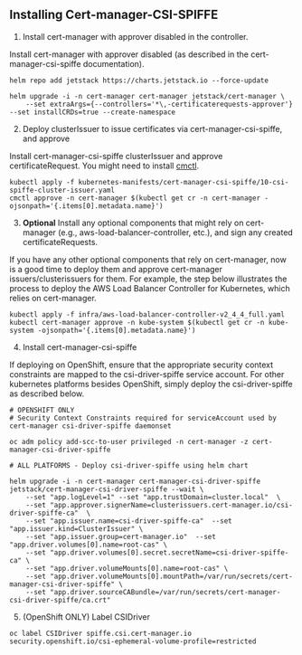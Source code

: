 
## Installing Cert-manager-CSI-SPIFFE

1. Install cert-manager with approver disabled in the controller.


Install cert-manager with approver disabled (as described in the cert-manager-csi-spiffe documentation).
```
helm repo add jetstack https://charts.jetstack.io --force-update

helm upgrade -i -n cert-manager cert-manager jetstack/cert-manager \
    --set extraArgs={--controllers='*\,-certificaterequests-approver'} --set installCRDs=true --create-namespace
```

2. Deploy clusterIssuer to issue certificates via cert-manager-csi-spiffe, and approve 

Install cert-manager-csi-spiffe clusterIssuer and approve certificateRequest. You might need to install [cmctl](https://cert-manager.io/docs/reference/cmctl/).
```
kubectl apply -f kubernetes-manifests/cert-manager-csi-spiffe/10-csi-spiffe-cluster-issuer.yaml
cmctl approve -n cert-manager $(kubectl get cr -n cert-manager -ojsonpath='{.items[0].metadata.name}')
```

3. **Optional** Install any optional components that might rely on cert-manager (e.g., aws-load-balancer-controller, etc.), and sign any created certificateRequests.

If you have any other optional components that rely on cert-manager, now is a good time to deploy them and approve cert-manager issuers/clusterissuers for them. For example, the step below illustrates the process to deploy the AWS Load Balancer Controller for Kubernetes, which relies on cert-manager.

```
kubectl apply -f infra/aws-load-balancer-controller-v2_4_4_full.yaml
kubectl cert-manager approve -n kube-system $(kubectl get cr -n kube-system -ojsonpath='{.items[0].metadata.name}')
```

4. Install cert-manager-csi-spiffe

If deploying on OpenShift, ensure that the appropriate security context constraints are mapped to the csi-driver-spiffe service account. For other kubernetes platforms besides OpenShift, simply deploy the csi-driver-spiffe as described below.


```
# OPENSHIFT ONLY
# Security Context Constraints required for serviceAccount used by cert-manager csi-driver-spiffe daemonset

oc adm policy add-scc-to-user privileged -n cert-manager -z cert-manager-csi-driver-spiffe

# ALL PLATFORMS - Deploy csi-driver-spiffe using helm chart

helm upgrade -i -n cert-manager cert-manager-csi-driver-spiffe jetstack/cert-manager-csi-driver-spiffe --wait \
    --set "app.logLevel=1" --set "app.trustDomain=cluster.local"  \
    --set "app.approver.signerName=clusterissuers.cert-manager.io/csi-driver-spiffe-ca"  \
    --set "app.issuer.name=csi-driver-spiffe-ca"  --set "app.issuer.kind=ClusterIssuer" \
    --set "app.issuer.group=cert-manager.io"  --set "app.driver.volumes[0].name=root-cas" \
    --set "app.driver.volumes[0].secret.secretName=csi-driver-spiffe-ca" \
    --set "app.driver.volumeMounts[0].name=root-cas" \
    --set "app.driver.volumeMounts[0].mountPath=/var/run/secrets/cert-manager-csi-driver-spiffe" \
    --set "app.driver.sourceCABundle=/var/run/secrets/cert-manager-csi-driver-spiffe/ca.crt"
```


5. (OpenShift ONLY) Label CSIDriver

```
oc label CSIDriver spiffe.csi.cert-manager.io security.openshift.io/csi-ephemeral-volume-profile=restricted
```

